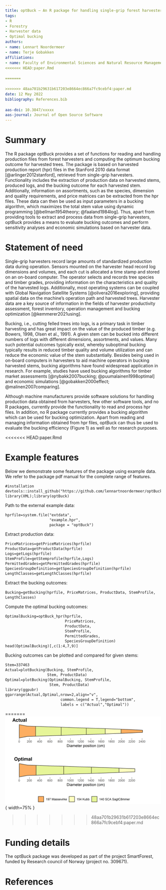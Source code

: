 ```yaml
---
title: optBuck – An R package for handling single-grip forest harvester data and bucking optimization
tags:
- R
- Forestry
- Harvester data
- Optimal bucking
authors: 
- name: Lennart Noordermeer 
- name: Terje Gobakken
affiliations: 
- name: Faculty of Environmental Sciences and Natural Resource Management, Norwegian University of Life Sciences
<<<<<<< HEAD:paper.Rmd

=======
  
>>>>>>> 48aa701b29631b617203e8664ec866a7fc9cebf4:paper.md
date: 12 May 2022
bibliography: References.bib

aas-doi: 10.3847/xxxxx
aas-journal: Journal of Open Source Software
---
```


# Summary

The R package optBuck provides a set of functions for reading and handling production files from forest harvesters and computing the optimum bucking outcome for harvested trees. The package is based on harvested production report (hpr) files in the StanFord 2010 data format [@arlinger2012stanford], retrieved from single-grip harvesters. Functionality includes the extraction of production data on harvested stems, produced logs, and the bucking outcome for each harvested stem. Additionally, information on assortments, such as the species, dimension and quality requirements, and price matrices can be extracted from the hpr files. These data can then be used as input parameters in a bucking algorithm, which maximizes the total stem value using dynamic programming [@bellman1954theory; @faaland1984log]. Thus, apart from providing tools to extract and process data from single-grip harvesters, optBuck provides a means to evaluate bucking outcomes and perform sensitivity analyses and economic simulations based on harvester data.

# Statement of need

Single-grip harvesters record large amounts of standardized production data during operation. Sensors mounted on the harvester head record log dimensions and volumes, and each cut is allocated a time stamp and stored on an on-board computer. The operator selects and records tree species and timber grades, providing information on the characteristics and quality of the harvested logs. Additionally, most operating systems can be coupled with Global Navigation Satellite Systems [@olivera2016exploring], providing spatial data on the machine’s operation path and harvested trees. Harvester data are a key source of information in the fields of harvester productivity assessment, forest inventory, operation management and bucking optimization [@kemmerer2021using].   

Bucking, i.e., cutting felled trees into logs, is a primary task in timber harvesting and has great impact on the value of the produced timber (e.g. Bowers, 1998, Olsen et al., 1991). A given stem can be bucked into different numbers of logs with different dimensions, assortments, and values. Many such potential outcomes typically exist, whereby suboptimal bucking typically results in reduced timber quality and volume utilization and can reduce the economic value of the stem substantially. Besides being used in on-board computers in harvesters to aid machine operators in bucking harvested stems, bucking algorithms have found widespread application in research. For example, studies have used bucking algorithms for timber market assessments [@nybakk2007bucking; @puumalainen1998optimal] and economic simulations [@gobakken2000effect; @malinen2007comparing].   

Although machine manufacturers provide software solutions for handling production data obtained from harvesters, few other software tools, and no R packages, currently provide the functionality to read and process hpr files. In addition, no R package currently provides a bucking algorithm which can be used for bucking optimization. Apart from reading and managing information obtained from hpr files, optBuck can thus be used to evaluate the bucking efficiency (Figure 1) as well as for research purposes.

<<<<<<< HEAD:paper.Rmd
# Example features

Below we demonstrate some features of the package using example data. We refer to the package pdf manual for the complete range of features.
```{r, echo=T, message=F, results='hide'}
#installation
devtools::install_github("https://github.com/lennartnoordermeer/optBuck",force=T)
library(XML);library(optBuck)
```
Path to the external example data: 
```{r, echo=T, message=F, results='hide'}
hprfile=system.file("extdata",
                    "example.hpr",
                    package = "optBuck")
```
Extract production data:
```{r, echo=T, message=F, results='hide'}
PriceMatrices=getPriceMatrices(hprfile)
ProductData=getProductData(hprfile)
Logs=getLogs(hprfile)
StemProfile=getStemprofile(hprfile,Logs)
PermittedGrades=getPermittedGrades(hprfile)
SpeciesGroupDefinition=getSpeciesGroupDefinition(hprfile)
LengthClasses=getLengthClasses(hprfile)
```
Extract the bucking outcomes:
```{r, echo=T, message=F, results='hide'}
Bucking=getBucking(hprfile, PriceMatrices, ProductData, StemProfile, LengthClasses)
```
Compute the optimal bucking outcomes:
```{r, echo=T, message=F}
OptimalBucking=optBuck_hpr(hprfile,
                           PriceMatrices,
                           ProductData,
                           StemProfile,
                           PermittedGrades,
                           SpeciesGroupDefinition)
head(OptimalBucking)[,c(1:4,7,9)]
```
Bucking outcomes can be plotted and compared for given stems:
```{r, echo=T, message=F, results='hide'}
Stem=337463
Actual=plotBucking(Bucking, StemProfile,
                   Stem, ProductData)
Optimal=plotBucking(OptimalBucking, StemProfile,
                    Stem, ProductData)
library(ggpubr)
ggarrange(Actual,Optimal,nrow=2,align="v",
                         common.legend = T,legend="bottom",
                         labels = c("Actual","Optimal"))
```
=======
![Figure 1. Evaluating the bucking outcome from a harvester production file.](Figure.png){ width=75% }
>>>>>>> 48aa701b29631b617203e8664ec866a7fc9cebf4:paper.md

# Funding details

The optBuck package was developed as part of the project SmartForest, funded by Research council of Norway (project no. 309671). 


# References

